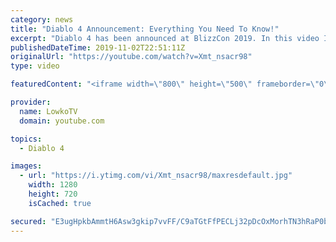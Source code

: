 ```yaml
---
category: news
title: "Diablo 4 Announcement: Everything You Need To Know!"
excerpt: "Diablo 4 has been announced at BlizzCon 2019. In this video I go over everything you need to know about this upcoming Blizzard Entertainment game."
publishedDateTime: 2019-11-02T22:51:11Z
originalUrl: "https://youtube.com/watch?v=Xmt_nsacr98"
type: video

featuredContent: "<iframe width=\"800\" height=\"500\" frameborder=\"0\" src=\"https://www.youtube.com/embed/Xmt_nsacr98\" allow=\"accelerometer; autoplay; encrypted-media; gyroscope; picture-in-picture\" allowfullscreen></iframe>"

provider:
  name: LowkoTV
  domain: youtube.com

topics:
  - Diablo 4

images:
  - url: "https://i.ytimg.com/vi/Xmt_nsacr98/maxresdefault.jpg"
    width: 1280
    height: 720
    isCached: true

secured: "E3ugHpkbAmmtH6Asw3gkip7vvFF/C9aTGtFfPECLj32pDcOxMorhTN3hRaP0bGn07pWdH8X2wD28sAaCzRIK7mMZ/eX6cpKHCDRixgP3sCnIS4t5b3UDVpJU/quQDK1Imy9OMAphBU1n+4ruAVsn8zLJlA4sWCZ1oj2nA0B36IiB8magGlsB9Jp66mCwnqgOxBt3PWxhWWpssTXn1uJD7sU678BiO3oolQOJOYbh+0MDrXXsZzBZDt84uJiIYifNLwiuibtufhV9IcZN/punoeUtWGMlh4u9LMuop/vh6+bMr3DjpyLweaKJn1xzeCqtg7cG1lXzb+03l5RQH3yUitZGQBNj4R0opAL6M8R04Mh48FDe2U/S5S2vdFBI1eVdl5Y+nOhHcpuvuezdXCLrsF+VAMEV/XPuokacE+JzYKg03FsOXSSKK8m10m2ul1xz;i3xh4/k0nDQvXe5ZRZAmgA=="
---
```


